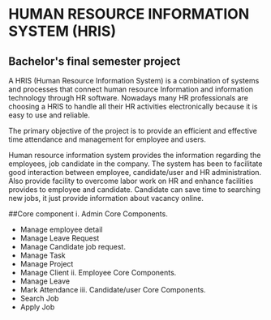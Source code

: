 # HUMAN RESOURCE INFORMATION SYSTEM (HRIS) 
## Bachelor's final semester project

A HRIS (Human Resource Information System) is a combination of systems
and processes that connect human resource Information and information technology
through HR software. Nowadays many HR professionals are choosing a HRIS to handle
all their HR activities electronically because it is easy to use and reliable.

The primary objective of the project is to provide an efficient and effective time
attendance and management for employee and users.

Human resource information system provides the information regarding the
employees, job candidate in the company. The system has been to facilitate good
interaction between employee, candidate/user and HR administration.
Also provide facility to overcome labor work on HR and enhance facilities
provides to employee and candidate.
Candidate can save time to searching new jobs, it just provide information about
vacancy online.

##Core component
i. Admin Core Components.
- Manage employee detail
- Manage Leave Request
- Manage Candidate job request.
- Manage Task
- Manage Project
- Manage Client
ii. Employee Core Components.
- Manage Leave
- Mark Attendance
iii. Candidate/user Core Components.
- Search Job
- Apply Job
